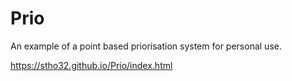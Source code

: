 # Prio

An example of a point based priorisation system for personal use.

https://stho32.github.io/Prio/index.html
